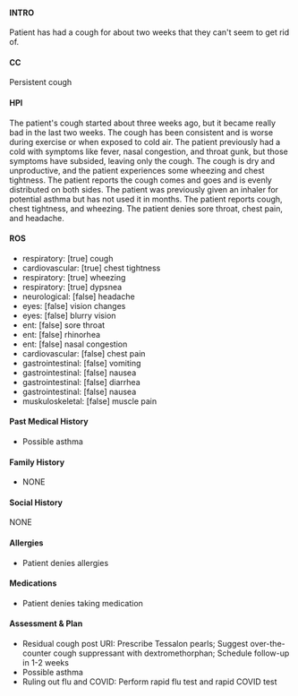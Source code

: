 #### INTRO 
Patient has had a cough for about two weeks that they can't seem to get rid of. 

#### CC 
Persistent cough 

#### HPI 
The patient's cough started about three weeks ago, but it became really bad in the last two weeks. The cough has been consistent and is worse during exercise or when exposed to cold air. The patient previously had a cold with symptoms like fever, nasal congestion, and throat gunk, but those symptoms have subsided, leaving only the cough. The cough is dry and unproductive, and the patient experiences some wheezing and chest tightness. The patient reports the cough comes and goes and is evenly distributed on both sides. The patient was previously given an inhaler for potential asthma but has not used it in months. The patient reports cough, chest tightness, and wheezing. The patient denies sore throat, chest pain, and headache.

#### ROS 
- respiratory: [true] cough 
- cardiovascular: [true] chest tightness 
- respiratory: [true] wheezing
- respiratory: [true] dypsnea
- neurological: [false] headache 
- eyes: [false] vision changes
- eyes: [false] blurry vision
- ent: [false] sore throat 
- ent: [false] rhinorhea
- ent: [false] nasal congestion
- cardiovascular: [false] chest pain
- gastrointestinal: [false] vomiting
- gastrointestinal: [false] nausea
- gastrointestinal: [false] diarrhea
- gastrointestinal: [false] nausea
- muskuloskeletal: [false] muscle pain

#### Past Medical History 
- Possible asthma

#### Family History 
- NONE

#### Social History 
NONE

#### Allergies 
- Patient denies allergies

#### Medications 
- Patient denies taking medication

#### Assessment & Plan 
- Residual cough post URI: Prescribe Tessalon pearls; Suggest over-the-counter cough suppressant with dextromethorphan; Schedule follow-up in 1-2 weeks
- Possible asthma
- Ruling out flu and COVID: Perform rapid flu test and rapid COVID test


